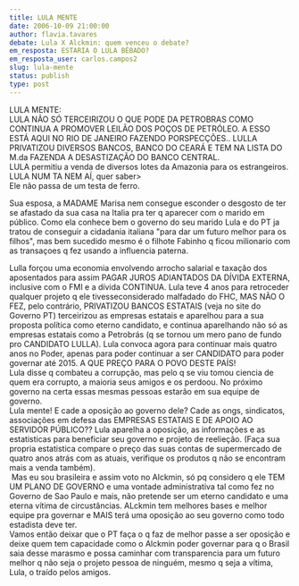 ```yaml
---
title: LULA MENTE
date: 2006-10-09 21:00:00
author: flavia.tavares
debate: Lula X Alckmin: quem venceu o debate?
em_resposta: ESTARIA O LULA BÊBADO?
em_resposta_user: carlos.campos2
slug: lula-mente
status: publish 
type: post
---
```


LULA MENTE:  
LULA NÃO SÓ TERCEIRIZOU O QUE PODE DA PETROBRAS COMO CONTINUA A PROMOVER LEILÃO DOS POÇOS DE PETRÓLEO. A ESSO ESTÁ AQUI NO RIO DE JANEIRO FAZENDO PORSPECÇÕES.. LULLA PRIVATIZOU DIVERSOS BANCOS, BANCO DO CEARÁ E TEM NA LISTA DO M.da FAZENDA A DESASTIZAÇÃO DO BANCO CENTRAL.  
LULA permitiu a venda de diversos lotes da Amazonia para os estrangeiros. LULA NUM TA NEM AÍ, quer saber>  
Ele não passa de um testa de ferro.


Sua esposa, a MADAME Marisa nem consegue esconder o desgosto de ter se afastado da sua casa na Italia pra ter q aparecer com o marido em público. Como ela conhece bem o governo do seu marido Lula e do PT ja tratou de conseguir a cidadania italiana "para dar um futuro melhor para os filhos", mas bem sucedido mesmo é o filhote Fabinho q ficou milionario com as transaçoes q fez usando a influencia paterna.


Lulla forçou uma economia envolvendo arrocho salarial e taxação dos aposentados para assim PAGAR JUROS ADIANTADOS DA DÍVIDA EXTERNA, inclusive com o FMI e a dívida CONTINUA. Lula teve 4 anos para retroceder qualquer projeto q ele tivesseconsiderado malfadado do FHC, MAS NÃO O FEZ, pelo contrário, PRIVATIZOU BANCOS ESTATAIS (veja no site do Governo PT) terceirizou as empresas estatais e aparelhou para a sua proposta política como eterno candidato, e continua aparelhando não só as empresas estatais como a Petrobrás (q se tornou um mero pano de fundo pro CANDIDATO LULLA). Lula convoca agora para continuar mais quatro anos no Poder, apenas para poder continuar a ser CANDIDATO para poder governar até 2015. A QUE PREÇO PARA O POVO DESTE PAÍS!  
Lula disse q combateu a corrupção, mas pelo q se viu tomou ciencia de quem era corrupto, a maioria seus amigos e os perdoou. No próximo governo na certa essas mesmas pessoas estarão em sua equipe de governo.  
Lula mente! E cade a oposição ao governo dele? Cade as ongs, sindicatos, associações em defesa das EMPRESAS ESTATAIS E DE APOIO AO  SERVIDOR PÚBLICO?? Lula aparelha a oposição, as informações e as estatisticas para beneficiar seu governo e projeto de reelieção. (Faça sua propria estatistica compare o preço das suas contas de supermercado de quatro anos atrás com as atuais, verifique os produtos q não se encontram mais a venda também).  
 Mas eu sou brasileira e assim voto no Alckmin, só pq considero q ele TEM UM PLANO DE GOVERNO e uma vontade administrativa tal como fez no Governo de Sao Paulo e mais, não pretende ser um eterno candidato e uma eterna vítima de circustâncias. ALckmin tem melhores bases e melhor equipe pra governar e MAIS terá uma oposição ao seu governo como todo estadista deve ter.   
Vamos então deixar que o PT faça o q faz de melhor passe a ser oposição e deixe quem tem capacidade como o Alckmin poder governar para q o Brasil saia desse marasmo e possa caminhar com transparencia para um futuro melhor q não seja o projeto pessoa de ninguém, mesmo q seja a vítima, Lula, o traído pelos amigos. 


 


